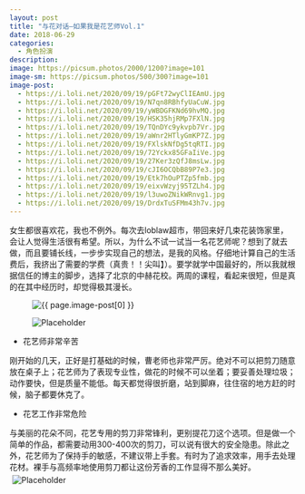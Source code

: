```yaml
---
layout: post
title: "与花对话—如果我是花艺师Vol.1"
date: 2018-06-29
categories:
  - 角色扮演
description:
image: https://picsum.photos/2000/1200?image=101
image-sm: https://picsum.photos/500/300?image=101
image-post:
  - https://i.loli.net/2020/09/19/pGFt72wyClIEAmU.jpg
  - https://i.loli.net/2020/09/19/N7qn8RBhfyUaCuW.jpg
  - https://i.loli.net/2020/09/19/yWBDGFKNd69hvMQ.jpg
  - https://i.loli.net/2020/09/19/HSK35hjRMp7FXlN.jpg
  - https://i.loli.net/2020/09/19/TQnDYc9ykvpb7Vr.jpg
  - https://i.loli.net/2020/09/19/aWnr2HTlyGmKP7Z.jpg
  - https://i.loli.net/2020/09/19/FXlskNfDg5tqRTI.jpg
  - https://i.loli.net/2020/09/19/72Yckx85GFaIiVe.jpg
  - https://i.loli.net/2020/09/19/27Ker3zQfJ8msLw.jpg
  - https://i.loli.net/2020/09/19/cJI6OCQbB89P7e3.jpg
  - https://i.loli.net/2020/09/19/Etk7hOuPTZp5fmb.jpg
  - https://i.loli.net/2020/09/19/eixvWzyj95TZLh4.jpg
  - https://i.loli.net/2020/09/19/l3uwoZNikWRnvg1.jpg
  - https://i.loli.net/2020/09/19/DrdxTuSFMm43h7v.jpg
---
```

女生都很喜欢花，我也不例外。每次去loblaw超市，带回来好几束花装饰家里，会让人觉得生活很有希望。所以，为什么不试一试当一名花艺师呢？想到了就去做，而且要铺长线，一步步实现自己的想法，是我的风格<!--break-->。仔细地计算自己的生活费后，我挤出了需要的学费（真贵！！尖叫】）。要学就学中国最好的，所以我就根据信任的博主的脚步，选择了北京的中赫花校。两周的课程，看起来很短，但是真的在其中经历时，却觉得极其漫长。

<figure>
  <img src="{{ page.image-post[0] }}" alt="{{ page.image-post[0] }}"/>
</figure>
<figure>
  <img src="{{ page.image-post[1] }}" alt="Placeholder"/>
</figure>

<ul>
  <li>花艺师非常辛苦</li>
</ul>
刚开始的几天，正好是打基础的时候，曹老师也非常严厉。绝对不可以把剪刀随意放在桌子上；花艺师为了表现专业性，做花的时候不可以坐着；要妥善处理垃圾；动作要快，但是质量不能低。每天都觉得很折磨，站到脚麻，往住宿的地方赶的时候，脑子都要休克了。

<ul>
  <li>花艺工作非常危险</li>
</ul>
与美丽的花朵不同，花艺专用的剪刀非常锋利，更别提花刀这个选项。但是做一个简单的作品，都需要动用300-400次的剪刀，可以说有很大的安全隐患。除此之外，花艺师为了保持手的敏感，不建议带上手套。有时为了追求效率，用手去处理花材。裸手与高频率地使用剪刀都让这份芳香的工作显得不那么美好。

<div class="nav-fig" style="overflow:hidden;">
  <figure style="width:50%; height:100%; margin:5px; overflow:hidden">
    <img src="{{ page.image-post[2] }}" alt="Placeholder" max-width="100%" max-height="100%" min-width="99%" min-height="99%"/>
  </figure>
  <figure style="width:50%; height:100%; margin:5px; overflow:hidden">
    <img src="{{ page.image-post[3] }}" alt="Placeholder" max-width="100%" max-height="100%" min-width="99%" min-height="99%"/>
  </figure>
</div>

<figure>
      <img src="{{ page.image-post[4] }}" alt="Placeholder"/>
</figure>

<ul>
  <li>花艺师需要稳扎稳打</li>
</ul>
每天都觉得自己是文盲，是我经常的感受。而在课程学习之中，我发现自己不但文化不够，眼睛也很糟糕。多种多样的花朵，我都不知道他们的名字，对于我来说，他们统称为一个简单的词汇：花。据老师介绍，花艺师需要熟知认出花材种类，知道它的习性、产地、上市日期、价格、每束有多少支、面积、处理方法、英语/拉丁语/中文学术用语/中文口语称谓等。一种花要能连续说上30分钟，才算掌握了这种花。当我听到这个要求时，真的很震惊，这完全没有捷径可走，就是积累积累、再积累

除了花材知识，花艺师还需要练习手。让脑海中的形象变成实际，中间隔着千万次的练习。有时插错了角度破坏了整体造型，插得太浅花会失水而死，插得太深会导致花枝打架。除此之外，在插的过程中，还要仔细阅读花的表情。就是花是如何生长的，让他们面朝上，而不是垂下来无精打采。这个要求，让我意识到自己其实一直都没有注意周围的草木是如何生长的，他们的枝条是怎么展开的，树叶又是如何排布的。

<div class="nav-fig">
  <div style="width:40%; height:100%; margin:1%; overflow:hidden">
    <figure style="width:100%; height:40%; margin:5px; overflow:hidden">
      <img src="{{ page.image-post[5] }}" alt="Placeholder" max-width="100%" max-height="100%" min-width="99%" min-height="99%"/>
    </figure>
    <figure style="width:100%; height:60%; margin:5px; overflow:hidden">
      <img src="{{ page.image-post[6] }}" alt="Placeholder" max-width="100%" max-height="100%" min-width="99%" min-height="99%"/>
    </figure>
  </div>
  <figure style="width:65%; height:100%; margin:0; overflow:hidden">
    <img src="{{ page.image-post[7] }}" alt="Placeholder" max-width="100%" max-height="100%" min-width="99%" min-height="99%"/>
  </figure>
</div>




<ul>
  <li>花的自由与经历的心流感</li>
</ul>
这一点也是最让我欣喜的一点。我大约在2年前，心中有一个相当艺术家的想法，创造美的东西不是很美妙吗？但是，我似乎没什么绘画的耐心，再加上绘画其实需要更长时间的锻炼与更激烈的竞争，让我非常沮丧。但是花也可以作为一种语言，它本身就是生命与美丽的象征，我只要将他们组合在一起便可。或许，通过花艺，我可以成为一个艺术家呢？通过花艺装置来表达我的想法。这个巨大的想象空间让我非常激动。

除此之外，在做花的时候，我再次体验了心流。这种感觉，我在初中时和暧昧的男生发微信时感受到了，在玩植物大战僵尸游戏的时候感受到了，在阅读的时候感受到了，从此之后，就很难再见到心流效应了。而这次的花艺课程，我欣喜地发现，自己在某个瞬间忘记了时间，全身心投入到了其中。我可以说是很幸运了，找到了另一个开启心流体验的钥匙。
<figure>
  <img src="{{ page.image-post[8] }}" alt="Placeholder"/>
</figure>
<div class="nav-fig">
  <figure style="width:50%; height:100%; margin:5px; overflow:hidden">
    <img src="{{ page.image-post[9] }}" alt="Placeholder" max-width="100%" max-height="100%" min-width="99%" min-height="99%"/>
  </figure>
  <figure style="width:50%; height:100%; margin:5px; overflow:hidden">
    <img src="{{ page.image-post[10] }}" alt="Placeholder" max-width="100%" max-height="100%" min-width="99%" min-height="99%"/>
  </figure>
</div>

<ul>
  <li>磨练你的审美与直觉</li>
</ul>
在外教课程中，我看到日本老师的做花过程行云流水，而且他只要一看就知道如何修改意见作品。看似很简单的操作，在我的手里就难于登天。为什么呢？我觉得这就是审美的差距，老师的潜意识能更快地判断美的标准，知道在哪个细微的部分出了错，但是我一定要到问题足够大的时候，才能看出来。为了达到更高的水准，花艺师必须不断地看优秀的作品，磨练自己审美能力。

<div  class= "nav-fig">
  <figure style="width:30%; height:100%; margin:5px; overflow:hidden">
    <img src="{{ page.image-post[11] }}" alt="Placeholder" max-width="100%" max-height="100%" min-width="99%" min-height="99%"/>
  </figure>
  <figure style="width:45%; height:100%; margin:5px; overflow:hidden">
    <img src="{{ page.image-post[12] }}" alt="Placeholder" max-width="100%" max-height="100%" min-width="99%" min-height="99%"/>
  </figure>
  <figure style="width:30%; height:100%; margin:5px; overflow:hidden">
    <img src="{{ page.image-post[13] }}" alt="Placeholder" max-width="100%" max-height="100%" min-width="99%" min-height="99%"/>
  </figure>
</div>


花艺师的体验非常有趣，我想继续下去。通过花的语言，我没准能成为一位艺术家呢？

 
Yilun